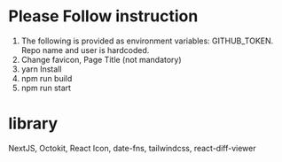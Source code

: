 # Please Follow instruction

1. The following is provided as environment variables: GITHUB_TOKEN. Repo name and user is hardcoded.
2. Change favicon, Page Title (not mandatory)
3. yarn Install
4. npm run build
5. npm run start

# library

NextJS, Octokit, React Icon, date-fns, tailwindcss, react-diff-viewer
